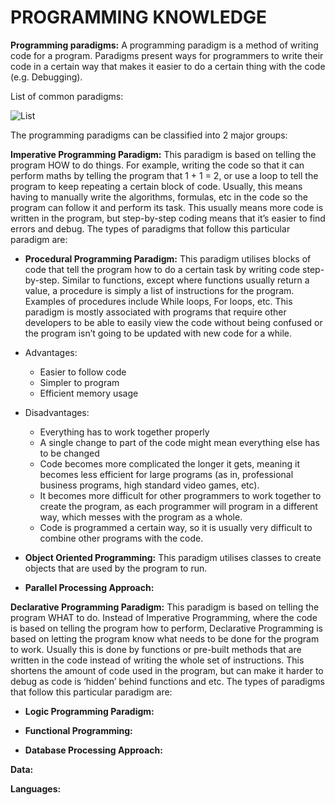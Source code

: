 # PROGRAMMING KNOWLEDGE
**Programming paradigms:**
A programming paradigm is a method of writing code for a program. Paradigms present ways for programmers to write their code in a certain way that makes it easier to do a certain thing with the code (e.g. Debugging). 

List of common paradigms:

![List](https://github.com/Ezs377/Programming-notes/blob/main/Images/Programming%20paradigms.jpg?raw=true)

The programming paradigms can be classified into 2 major groups:

**Imperative Programming Paradigm:** This paradigm is based on telling the program HOW to do things. For example, writing the code so that it can perform maths by telling the program that 1 + 1 = 2, or use a loop to tell the program to keep repeating a certain block of code. Usually, this means having to manually write the algorithms, formulas, etc in the code so the program can follow it and perform its task. This usually means more code is written in the program, but step-by-step coding means that it’s easier to find errors and debug. The types of paradigms that follow this particular paradigm are:  
- **Procedural Programming Paradigm:** This paradigm utilises blocks of code that tell the program how to do a certain task by writing code step-by-step. Similar to functions, except where functions usually return a value, a procedure is simply a list of instructions for the program. Examples of procedures include While loops, For loops, etc. This paradigm is mostly associated with programs that require other developers to be able to easily view the code without being confused or the program isn’t going to be updated with new code for a while.
- Advantages: 
  - Easier to follow code 
  - Simpler to program
  - Efficient memory usage
 
- Disadvantages:
  - Everything has to work together properly
  - A single change to part of the code might mean everything else has to be changed
  - Code becomes more complicated the longer it gets, meaning it becomes less efficient for large programs (as in, professional business programs, high standard video games, etc).
  - It becomes more difficult for other programmers to work together to create the program, as each programmer will program in a different way, which messes with the program as a whole.
  - Code is programmed a certain way, so it is usually very difficult to combine other programs with the code.

- **Object Oriented Programming:** This paradigm utilises classes to create objects that are used by the program to run.  
- **Parallel Processing Approach:**


**Declarative Programming Paradigm:** This paradigm is based on telling the program WHAT to do. Instead of Imperative Programming, where the code is based on telling the program how to perform, Declarative Programming is based on letting the program know what needs to be done for the program to work. Usually this is done by functions or pre-built methods that are written in the code instead of writing the whole set of instructions. This shortens the amount of code used in the program, but can make it harder to debug as code is ‘hidden’ behind functions and etc. The types of paradigms that follow this particular paradigm are:

- **Logic Programming Paradigm:**

- **Functional Programming:**

- **Database Processing Approach:**

**Data:**

**Languages:**
